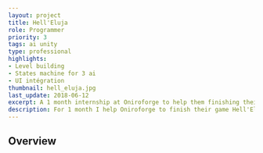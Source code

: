 ```yaml
---
layout: project
title: Hell'Eluja
role: Programmer
priority: 3
tags: ai unity
type: professional
highlights: 
- Level building
- States machine for 3 ai
- UI intégration
thumbnail: hell_eluja.jpg
last_update: 2018-06-12
excerpt: A 1 month internship at Oniroforge to help them finishing their game on time.
description: For 1 month I help Oniroforge to finish their game Hell'Eluja. It's a two player game where one is playing with a <b>VR</b> helmet trap in a dungeon where the other player use a phone or tablet to spawn monster in the dungeon.
---
```


## Overview

